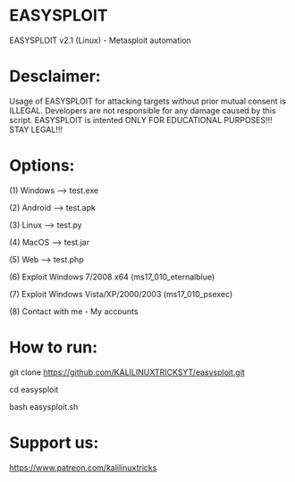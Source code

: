 # EASYSPLOIT
EASYSPLOIT v2.1 (Linux) - Metasploit automation

# Desclaimer:

 Usage of EASYSPLOIT for attacking targets without prior mutual consent is
 ILLEGAL. Developers are not responsible for any damage caused by this script.
 EASYSPLOIT is intented ONLY FOR EDUCATIONAL PURPOSES!!! STAY LEGAL!!!
 
# Options:

(1) Windows --> test.exe  

(2) Android --> test.apk            

(3) Linux --> test.py

(4) MacOS --> test.jar

(5) Web --> test.php

(6) Exploit Windows 7/2008 x64 (ms17_010_eternalblue)

(7) Exploit Windows Vista/XP/2000/2003 (ms17_010_psexec)  

(8) Contact with me - My accounts



# How to run:

git clone https://github.com/KALILINUXTRICKSYT/easysploit.git
 
cd easysploit

bash easysploit.sh

# Support us:

https://www.patreon.com/kalilinuxtricks
